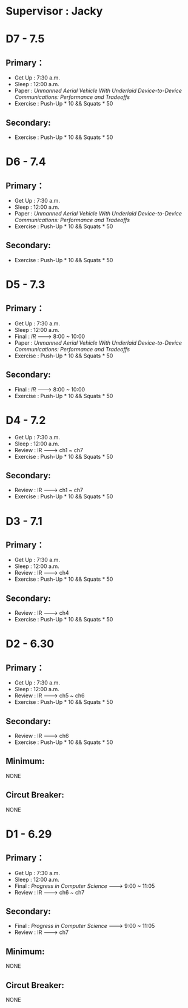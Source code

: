 # **Supervisor : Jacky**

# D7 - 7.5
## Primary：
- Get Up : 7:30 a.m.
- Sleep : 12:00 a.m.
- Paper : *Unmanned Aerial Vehicle With Underlaid Device-to-Device Communications: Performance and Tradeoffs*
- Exercise : Push-Up * 10 && Squats * 50
## Secondary:
- Exercise : Push-Up * 10 && Squats * 50
# D6 - 7.4 
## Primary：
- Get Up : 7:30 a.m.
- Sleep : 12:00 a.m.
- Paper : *Unmanned Aerial Vehicle With Underlaid Device-to-Device Communications: Performance and Tradeoffs*
- Exercise : Push-Up * 10 && Squats * 50
## Secondary:
- Exercise : Push-Up * 10 && Squats * 50
# D5 - 7.3
## Primary：
- Get Up : 7:30 a.m.
- Sleep : 12:00 a.m.
- Final : *IR* ---> 8:00 ~ 10:00
- Paper : *Unmanned Aerial Vehicle With Underlaid Device-to-Device Communications: Performance and Tradeoffs*
- Exercise : Push-Up * 10 && Squats * 50
## Secondary:
- Final : *IR* ---> 8:00 ~ 10:00
- Exercise : Push-Up * 10 && Squats * 50
# D4 - 7.2
- Get Up : 7:30 a.m.
- Sleep : 12:00 a.m.
- Review : IR ---> ch1 ~ ch7
- Exercise : Push-Up * 10 && Squats * 50
## Secondary:
- Review : IR ---> ch1 ~ ch7
- Exercise : Push-Up * 10 && Squats * 50
# D3 - 7.1
## Primary：
- Get Up : 7:30 a.m.
- Sleep : 12:00 a.m.
- Review : IR ---> ch4
- Exercise : Push-Up * 10 && Squats * 50
## Secondary:
- Review : IR ---> ch4
- Exercise : Push-Up * 10 && Squats * 50
# D2 - 6.30
## Primary：
- Get Up : 7:30 a.m.
- Sleep : 12:00 a.m.
- Review : IR ---> ch5 ~ ch6
- Exercise : Push-Up * 10 && Squats * 50
## Secondary:
- Review : IR ---> ch6
- Exercise : Push-Up * 10 && Squats * 50
## Minimum:
NONE
## Circut Breaker:
NONE
# D1 - 6.29
## Primary：
- Get Up : 7:30 a.m.
- Sleep : 12:00 a.m.
- Final : *Progress in Computer Science* ---> 9:00 ~ 11:05
- Review : IR ---> ch6 ~ ch7
## Secondary:
- Final : *Progress in Computer Science* ---> 9:00 ~ 11:05
- Review : IR ---> ch7
## Minimum:
NONE
## Circut Breaker:
NONE
